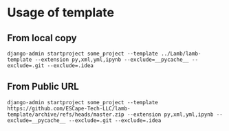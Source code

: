 # Usage of template

## From local copy

```shell
django-admin startproject some_project --template ../Lamb/lamb-template --extension py,xml,yml,ipynb --exclude=__pycache__ --exclude=.git --exclude=.idea  
```

## From Public URL

```shell
django-admin startproject some_project --template https://github.com/ESCape-Tech-LLC/lamb-template/archive/refs/heads/master.zip --extension py,xml,yml,ipynb --exclude=__pycache__ --exclude=.git --exclude=.idea  
```
